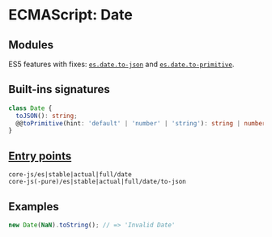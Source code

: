 # ECMAScript: Date

## Modules 
ES5 features with fixes: [`es.date.to-json`](https://github.com/zloirock/core-js/blob/v4/packages/core-js/modules/es.date.to-json.js) and [`es.date.to-primitive`](https://github.com/zloirock/core-js/blob/v4/packages/core-js/modules/es.date.to-primitive.js).

## Built-ins signatures
```ts
class Date {
  toJSON(): string;
  @@toPrimitive(hint: 'default' | 'number' | 'string'): string | number;
}
```

## [Entry points]({docs-version}/docs/usage#h-entry-points)
```
core-js/es|stable|actual|full/date
core-js(-pure)/es|stable|actual|full/date/to-json
```

## Examples
```js
new Date(NaN).toString(); // => 'Invalid Date'
```
